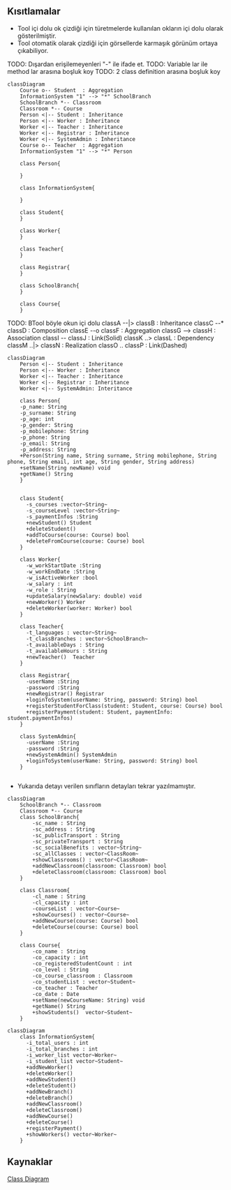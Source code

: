 
## Kısıtlamalar
* Tool içi dolu ok çizdiği için türetmelerde kullanılan okların içi dolu olarak gösterilmiştir.
* Tool otomatik olarak çizdiği için görsellerde karmaşık görünüm ortaya çıkabiliyor.

TODO: Dışardan erişilemeyenleri "-" ile ifade et.
TODO: Variable lar ile method lar arasına boşluk koy
TODO: 2 class definition arasına boşluk koy

```mermaid
classDiagram
    Course o-- Student  : Aggregation
    InformationSystem "1" --> "*" SchoolBranch
    SchoolBranch *-- Classroom 
    Classroom *-- Course
    Person <|-- Student : Inheritance
    Person <|-- Worker : Inheritance
    Worker <|-- Teacher : Inheritance
    Worker <|-- Registrar : Inheritance
    Worker <|-- SystemAdmin : Inheritance
    Course o-- Teacher  : Aggregation
    InformationSystem "1" --> "*" Person

    class Person{
      
    }

    class InformationSystem{

    }

    class Student{
    }

    class Worker{
    }
    
    class Teacher{
    }

    class Registrar{
    }

    class SchoolBranch{
    }

    class Course{
    }
```
TODO: 
BTool böyle okun içi dolu
classA --|> classB : Inheritance
classC --* classD : Composition
classE --o classF : Aggregation
classG --> classH : Association
classI -- classJ : Link(Solid)
classK ..> classL : Dependency
classM ..|> classN : Realization
classO .. classP : Link(Dashed)

```mermaid
classDiagram
    Person <|-- Student : Inheritance
    Person <|-- Worker : Inheritance
    Worker <|-- Teacher : Inheritance
    Worker <|-- Registrar : Inheritance
    Worker <|-- SystemAdmin: Interitance

    class Person{
    -p_name: String
    -p_surname: String
    -p_age: int
    -p_gender: String
    -p_mobilephone: String
    -p_phone: String
    -p_email: String
    -p_address: String
    +Person(String name, String surname, String mobilephone, String phone, String email, int age, String gender, String address)
    +setName(String newName) void
    +getName() String
    }


    class Student{
      -s_courses :vector~String~ 
      -s_courseLevel :vector~String~ 
      -s_paymentInfos :String 
      +newStudent() Student
      +deleteStudent()
      +addToCourse(course: Course) bool
      +deleteFromCourse(course: Course) bool
    }

    class Worker{
      -w_workStartDate :String 
      -w_workEndDate :String 
      -w_isActiveWorker :bool 
      -w_salary : int 
      -w_role : String
      +updateSalary(newSalary: double) void
      +newWorker() Worker
      +deleteWorker(worker: Worker) bool
    }
    
    class Teacher{
      -t_languages : vector~String~ 
      -t_classBranches : vector~SchoolBranch~ 
      -t_availableDays : String 
      -t_availableHours : String 
      +newTeacher()  Teacher
    }

    class Registrar{
      -userName :String
      -password :String
      +newRegistrar() Registrar
      +loginToSystem(userName: String, password: String) bool
      +registerStudentForClass(student: Student, course: Course) bool 
      +registerPayment(student: Student, paymentInfo: student.paymentInfos)
    }

    class SystemAdmin{
      -userName :String
      -password :String
      +newSystemAdmin() SystemAdmin
      +loginToSystem(userName: String, password: String) bool
    }


```

* Yukarıda detayı verilen sınıfların detayları tekrar yazılmamıştır.

```mermaid
classDiagram
    SchoolBranch *-- Classroom 
    Classroom *-- Course
    class SchoolBranch{
        -sc_name : String
        -sc_address : String
        -sc_publicTransport : String
        -sc_privateTransport : String
        -sc_socialBenefits : vector~String~ 
        -sc_allClasses : vector~ClassRoom~ 
        +showClassrooms() : vector~ClassRoom~
        +addNewClassroom(classroom: Classroom) bool
        +deleteClassroom(classroom: Classroom) bool
    }

    class Classroom{
        -cl_name : String
        -cl_capacity : int
        -courseList : vector~Course~
        +showCourses() : vector~Course~
        +addNewCourse(course: Course) bool
        +deleteCourse(course: Course) bool       
    }

    class Course{
        -co_name : String
        -co_capacity : int
        -co_registeredStudentCount : int
        -co_level : String
        -co_course_classroom : Classroom
        -co_studentList : vector~Student~
        -co_teacher : Teacher
        -co_date : Date
        +setName(newCourseName: String) void
        +getName() String
        +showStudents()  vector~Student~
    }
```

```mermaid
classDiagram
    class InformationSystem{
      -i_total_users : int
      -i_total_branches : int
      -i_worker_list vector~Worker~
      -i_student_list vector~Student~
      +addNewWorker()
      +deleteWorker()
      +addNewStudent()
      +deleteStudent()
      +addNewBranch()
      +deleteBranch()
      +addNewClassroom()
      +deleteClassroom()
      +addNewCourse()
      +deleteCourse()
      +registerPayment()
      +showWorkers() vector~Worker~
    }
```


## Kaynaklar
[Class Diagram](https://mermaid-js.github.io/mermaid/#/classDiagram)
